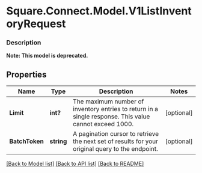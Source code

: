 # Square.Connect.Model.V1ListInventoryRequest

### Description


**Note: This model is deprecated.**

## Properties

Name | Type | Description | Notes
------------ | ------------- | ------------- | -------------
**Limit** | **int?** | The maximum number of inventory entries to return in a single response. This value cannot exceed 1000. | [optional] 
**BatchToken** | **string** | A pagination cursor to retrieve the next set of results for your original query to the endpoint. | [optional] 



[[Back to Model list]](../README.md#documentation-for-models) [[Back to API list]](../README.md#documentation-for-api-endpoints) [[Back to README]](../README.md)

